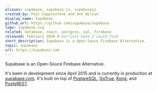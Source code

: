 ```yaml
---
aliases: supabase, supabase-js, supabasejs
created_by: Paul Copplestone and Ant Wilson
display_name: Supabase
github_url: https://github.com/supabase/supabase
logo: supabase.svg
related: database, react, postgres, sql, firebase
released: February 2020 # Earliest Date I could find
short_description: Supabase is a Open-Souce Firebase Alternative.
topic: supabase
url: https://supabase.com
---
```


Supabase is an Open-Souce Firebase Alternative.

It's been in development since April 2015 and is currently in production at [supabase.com](https://supabase.com). It's built on top of [PostgreSQL](https://www.postgresql.org/), [GoTrue](https://github.com/netlify/gotrue), [Kong](https://github.com/Kong/kong), and [PostgREST](https://postgrest.org/).
